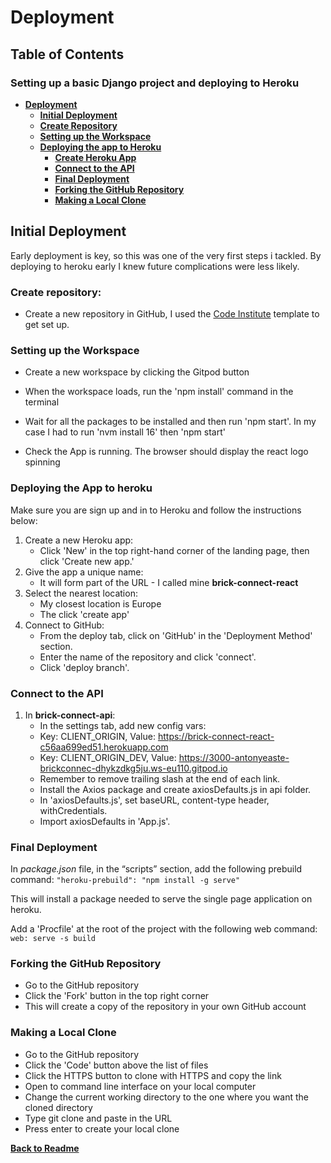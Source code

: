 # Deployment

## Table of Contents

### Setting up a basic Django project and deploying to Heroku

-   [**Deployment**](#deployment)
    -   [**Initial Deployment**](#initial-deployment)
    -   [**Create Repository**](#create-repository)
    -   [**Setting up the Workspace**](#setting-up-the-workspace)
    -   [**Deploying the app to Heroku**](#deploying-the-app-to-heroku)
        -   [**Create Heroku App**](#create-heroku-app)
        -   [**Connect to the API**](#connect-to-the-api)
        -   [**Final Deployment**](#final-deployment)
        -   [**Forking the GitHub Repository**](#forking-the-github-repository)
        -   [**Making a Local Clone**](#making-a-local-clone)

## Initial Deployment

Early deployment is key, so this was one of the very first steps i tackled. By deploying to heroku early I knew future complications were less likely.


### Create repository:

*  Create a new repository in GitHub, I used the [Code Institute](https://github.com/new?template_name=react-ci-template&template_owner=Code-Institute-Org) template to get set up.

### Setting up the Workspace

* Create a new workspace by clicking the Gitpod button

* When the workspace loads, run the 'npm install' command in the terminal

* Wait for all the packages to be installed and then run 'npm start'. In my case I had to run 'nvm install 16' then 'npm start'

* Check the App is running. The browser should display the react logo spinning

### Deploying the App to heroku

Make sure you are sign up and in to Heroku and follow the instructions below:

1. Create a new Heroku app:
    * Click 'New' in the top right-hand corner of the landing page, then click 'Create new app.'
2. Give the app a unique name:
    * It will form part of the URL - I called mine **brick-connect-react**
3. Select the nearest location:
    * My closest location is Europe
    * The click 'create app'
4. Connect to GitHub:
    * From the deploy tab, click on 'GitHub' in the 'Deployment Method' section.
    * Enter the name of the repository and click 'connect'.
    * Click 'deploy branch'.

### Connect to the API

1. In **brick-connect-api**:
    * In the settings tab, add new config vars:
    - Key: CLIENT_ORIGIN, Value: https://brick-connect-react-c56aa699ed51.herokuapp.com
    - Key: CLIENT_ORIGIN_DEV, Value: https://3000-antonyeaste-brickconnec-dhykzdkg5ju.ws-eu110.gitpod.io
    * Remember to remove trailing slash at the end of each link.
    * Install the Axios package and create axiosDefaults.js in api folder.
    - In 'axiosDefaults.js', set baseURL, content-type header, withCredentials.
    - Import axiosDefaults in 'App.js'.

### Final Deployment

In *package.json* file, in the “scripts” section, add the following prebuild command: `"heroku-prebuild": "npm install -g serve"`

This will install a package needed to serve the single page application on heroku.

Add a 'Procfile' at the root of the project with the following web command: `web: serve -s build`

### Forking the GitHub Repository

* Go to the GitHub repository
* Click the 'Fork' button in the top right corner
* This will create a copy of the repository in your own GitHub account

### Making a Local Clone

* Go to the GitHub repository 
* Click the 'Code' button above the list of files
* Click the HTTPS button to clone with HTTPS and copy the link
* Open to command line interface on your local computer
* Change the current working directory to the one where you want the cloned directory
* Type git clone and paste in the URL
* Press enter to create your local clone

**[Back to Readme](README.md)**